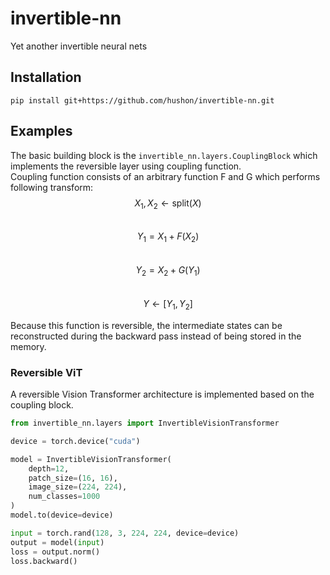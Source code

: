 # invertible-nn
Yet another invertible neural nets

## Installation
```
pip install git+https://github.com/hushon/invertible-nn.git
```

## Examples
The basic building block is the `invertible_nn.layers.CouplingBlock` which implements the reversible layer using coupling function.  
Coupling function consists of an arbitrary function F and G which performs following transform:  
$$X_1, X_2 \leftarrow \text{split}(X)$$  
$$Y_1 = X_1 + F(X_2)$$  
$$Y_2 = X_2 + G(Y_1)$$  
$$Y \leftarrow [Y_1, Y_2]$$  

Because this function is reversible, the intermediate states can be reconstructed during the backward pass instead of being stored in the memory. 

### Reversible ViT
A reversible Vision Transformer architecture is implemented based on the coupling block. 

```python
from invertible_nn.layers import InvertibleVisionTransformer

device = torch.device("cuda")

model = InvertibleVisionTransformer(
    depth=12,
    patch_size=(16, 16),
    image_size=(224, 224),
    num_classes=1000
)
model.to(device=device)

input = torch.rand(128, 3, 224, 224, device=device)
output = model(input)
loss = output.norm()
loss.backward()
```